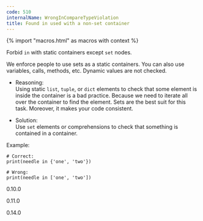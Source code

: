 ```yaml
---
code: 510
internalName: WrongInCompareTypeViolation
title: Found in used with a non-set container
---
```


{% import "macros.html" as macros with context %}

Forbid `in` with static containers except `set` nodes.

We enforce people to use sets as a static containers. You can also use
variables, calls, methods, etc. Dynamic values are not checked.

  - Reasoning:  
    Using static `list`, `tuple`, or `dict` elements to check that some
    element is inside the container is a bad practice. Because we need
    to iterate all over the container to find the element. Sets are the
    best suit for this task. Moreover, it makes your code consistent.

  - Solution:  
    Use `set` elements or comprehensions to check that something is
    contained in a container.

Example:

    # Correct:
    print(needle in {'one', 'two'})
    
    # Wrong:
    print(needle in ['one', 'two'])

<div class="versionadded">

0.10.0

</div>

<div class="versionchanged">

0.11.0

</div>

<div class="versionchanged">

0.14.0

</div>